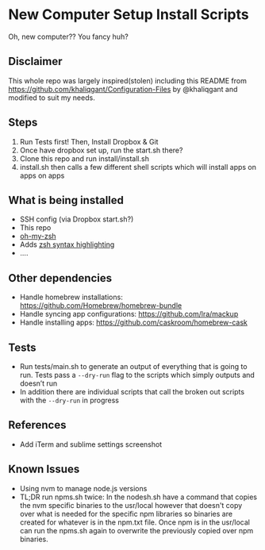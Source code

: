 # New Computer Setup Install Scripts
Oh, new computer?? You fancy huh?

## Disclaimer 
This whole repo was largely inspired(stolen) including this README from https://github.com/khaliqgant/Configuration-Files by @khaliqgant and modified to suit my needs.

## Steps
1. Run Tests first! Then, Install Dropbox & Git
2. Once have dropbox set up, run the start.sh there?
3. Clone this repo and run install/install.sh
4. install.sh then calls a few different shell scripts which will install apps on apps on apps

## What is being installed
* SSH config (via Dropbox start.sh?)
* This repo
* [oh-my-zsh](https://github.com/robbyrussell/oh-my-zsh)
* Adds [zsh syntax highlighting](https://github.com/zsh-users/zsh-syntax-highlighting)
* ....

## Other dependencies
* Handle homebrew installations: https://github.com/Homebrew/homebrew-bundle
* Handle syncing app configurations: https://github.com/lra/mackup
* Handle installing apps: https://github.com/caskroom/homebrew-cask

## Tests
* Run tests/main.sh to generate an output of everything that is going to run. 
Tests pass a ```--dry-run``` flag to the scripts which simply outputs and doesn’t run
* In addition there are individual scripts that call the broken out scripts
with the ```--dry-run``` in progress

## References
* Add iTerm and sublime settings screenshot

## Known Issues
* Using nvm to manage node.js versions
* TL;DR run npms.sh twice:
In the nodesh.sh have a command that copies the nvm specific binaries to the usr/local
however that doesn't copy over what is needed for the specific npm libraries
so binaries are created for whatever is in the npm.txt file. Once npm
is in the usr/local can run the npms.sh again to overwrite the previously 
copied over npm binaries. 
